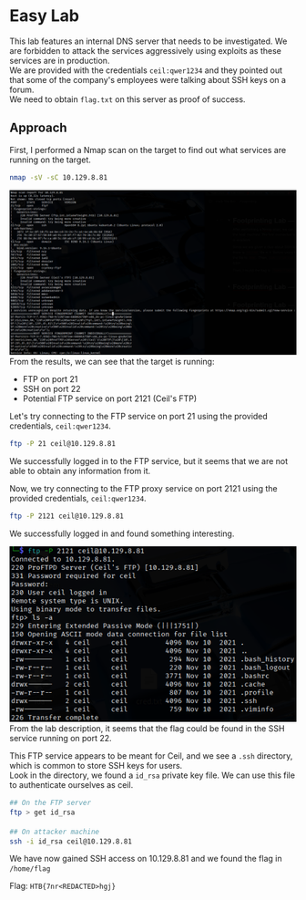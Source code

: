 # Easy Lab
This lab features an internal DNS server that needs to be investigated. We are forbidden to attack the services aggressively using exploits as these services are in production. <br>
We are provided with the credentials `ceil:qwer1234` and they pointed out that some of the company's employees were talking about SSH keys on a forum. <br>
We need to obtain `flag.txt` on this server as proof of success.

## Approach
First, I performed a Nmap scan on the target to find out what services are running on the target.
```bash
nmap -sV -sC 10.129.8.81
```
![Nmap Results](img/easy_nmap.png) <br>
From the results, we can see that the target is running:
- FTP on port 21
- SSH on port 22
- Potential FTP service on port 2121 (Ceil's FTP)

Let's try connecting to the FTP service on port 21 using the provided credentials, `ceil:qwer1234`.
```bash
ftp -P 21 ceil@10.129.8.81
```
We successfully logged in to the FTP service, but it seems that we are not able to obtain any information from it.

Now, we try connecting to the FTP proxy service on port 2121 using the provided credentials, `ceil:qwer1234`.
```bash
ftp -P 2121 ceil@10.129.8.81
```
We successfully logged in and found something interesting.

![FTP suspicious](img/ftp_sus.png) <br>
From the lab description, it seems that the flag could be found in the SSH service running on port 22.

This FTP service appears to be meant for Ceil, and we see a `.ssh` directory, which is common to store SSH keys for users. <br>
Look in the directory, we found a `id_rsa` private key file. We can use this file to authenticate ourselves as ceil.
```bash
## On the FTP server
ftp > get id_rsa

## On attacker machine
ssh -i id_rsa ceil@10.129.8.81
```
We have now gained SSH access on 10.129.8.81 and we found the flag in `/home/flag`

Flag: `HTB{7nr<REDACTED>hgj}`